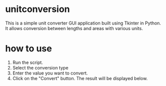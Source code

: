 # unitconversion
This is a simple unit converter GUI application built using Tkinter in Python. It allows conversion between lengths and areas with various units.
# how to use
1. Run the script.
2. Select the conversion type
3. Enter the value you want to convert.
4. Click on the "Convert" button. The result will be displayed below.

